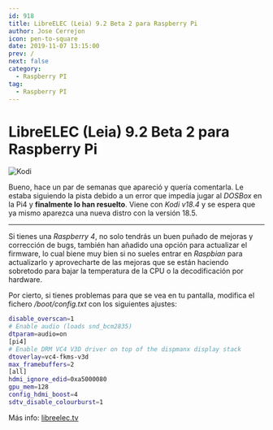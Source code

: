 ```yaml
---
id: 918
title: LibreELEC (Leia) 9.2 Beta 2 para Raspberry Pi
author: Jose Cerrejon
icon: pen-to-square
date: 2019-11-07 13:15:00
prev: /
next: false
category:
  - Raspberry PI
tag:
  - Raspberry PI
---
```


# LibreELEC (Leia) 9.2 Beta 2 para Raspberry Pi

![Kodi](/images/2019/10/kodi_bios.jpg)

Bueno, hace un par de semanas que apareció y quería comentarla. Le estaba siguiendo la pista debido a un error que impedía jugar al *DOSBox* en la Pi4 y **finalmente lo han resuelto**. Viene con *Kodi v18.4* y se espera que ya mismo aparezca una nueva distro con la versión 18.5.

- - -
Si tienes una *Raspberry 4*, no solo tendrás un buen puñado de mejoras y corrección de bugs, también han añadido una opción para actualizar el firmware, lo cual biene muy bien si no sueles entrar en *Raspbian* para actualizarlo y aprovecharte de las mejoras que se están haciendo sobretodo para bajar la temperatura de la CPU o la decodificación por hardware.

Por cierto, si tienes problemas para que se vea en tu pantalla, modifica el fichero */boot/config.txt* con los siguientes ajustes:

```bash
disable_overscan=1
# Enable audio (loads snd_bcm2835)
dtparam=audio=on
[pi4]
# Enable DRM VC4 V3D driver on top of the dispmanx display stack
dtoverlay=vc4-fkms-v3d
max_framebuffers=2
[all]
hdmi_ignore_edid=0xa5000080
gpu_mem=128
config_hdmi_boost=4
sdtv_disable_colourburst=1
```

Más info: [libreelec.tv](https://libreelec.tv)